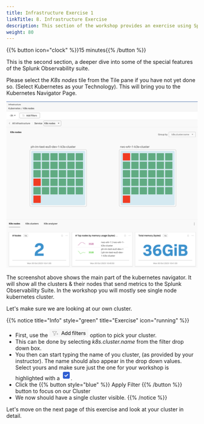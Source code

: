 ```yaml
---
title: Infrastructure Exercise 1
linkTitle: 8. Infrastructure Exercise 
description: This section of the workshop provides an exercise using Splunk infra monitoring based on the Kubernetes Navigator.
weight: 80
---
```


{{% button icon="clock" %}}15 minutes{{% /button %}}

This is the second section, a deeper dive into some of the special features of the Splunk Observability suite.

Please select the *K8s nodes* tile from the Tile pane if you have not yet done so.
(Select Kubernetes as your Technology). This will bring you to the Kubernetes Navigator Page.

![Kubernetes](../images/im-kubernetes.png?width=40vw)

The screenshot above shows the main part of the kubernetes navigator. It will show all the clusters & their nodes that send metrics to the Splunk Observability Suite. In the workshop you will mostly see single node kubernetes cluster.

Let's make sure we are looking at our own cluster.

{{% notice title="Info" style="green" title="Exercise" icon="running" %}}

* First, use the ![k8s filter](../images/k8s-add-filter.png?classes=inline) option to pick your cluster.
* This can be done by selecting *k8s.cluster.name* from the filter drop down box.
* You then can start typing the name of you cluster, (as provided by your instructor). The name should also appear in the drop down values. Select yours and make sure just the one for your workshop is highlighted with a ![blue tick](../images/k8s-blue-tick.png?classes=inline).
* Click the {{% button style="blue"  %}}  Apply Filter   {{% /button %}} button to focus on our Cluster
* We now should have a single cluster visible.
{{% /notice %}}

Let's move on the next page of this exercise and look at your cluster in detail.
